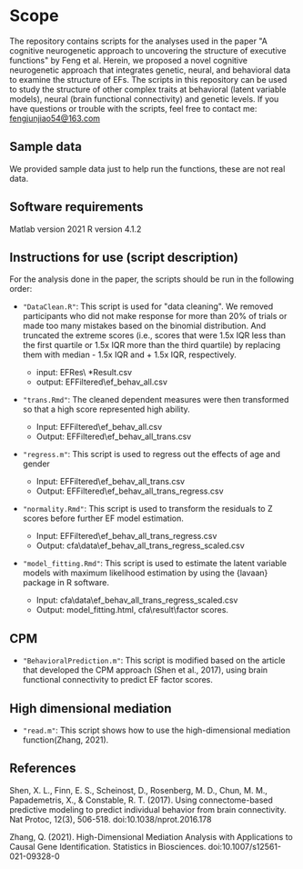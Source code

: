 # Scope

The repository contains scripts for the analyses used in the paper "A cognitive neurogenetic approach to uncovering the structure of executive functions" by Feng et al. Herein, we proposed a novel cognitive neurogenetic approach that integrates genetic, neural, and behavioral data to examine the structure of EFs. The scripts in this repository can be used to study the structure of other complex traits at behavioral (latent variable models), neural (brain functional connectivity) and genetic levels.  If you have questions or trouble with the scripts, feel free to contact me: fengjunjiao54@163.com

## Sample data

We provided sample data just to help run the functions, these are not real data.

## Software requirements

Matlab version 2021
R version 4.1.2

## Instructions for use (script description)

For the analysis done in the paper, the scripts should be run in the following order:

* `"DataClean.R"`: This script is used for "data cleaning". We removed participants who did not make response for more than 20% of trials or made too many mistakes based on the binomial distribution. And truncated the extreme scores (i.e., scores that were 1.5x IQR less than the first quartile or 1.5x IQR more than the third quartile) by replacing them with median - 1.5x IQR and + 1.5x IQR, respectively.
  *   input: EFRes\ *Result.csv
  *   output: EFFiltered\ef_behav_all.csv

* `"trans.Rmd"`: The cleaned dependent measures were then transformed so that a high score represented high ability.
  * Input: EFFiltered\ef_behav_all.csv
  * Output: EFFiltered\ef_behav_all_trans.csv

* `"regress.m"`: This script is used to regress out the effects of age and gender
  * Input: EFFiltered\ef_behav_all_trans.csv
  * Output: EFFiltered\ef_behav_all_trans_regress.csv

* `"normality.Rmd"`: This script is used to transform the residuals to Z scores before further EF model estimation.
  * Input: EFFiltered\ef_behav_all_trans_regress.csv
  * Output: cfa\data\ef_behav_all_trans_regress_scaled.csv

* `"model_fitting.Rmd"`: This script is used to estimate the latent variable models with maximum likelihood estimation by using the {lavaan} package in R software.
  * Input: cfa\data\ef_behav_all_trans_regress_scaled.csv
  * Output: model_fitting.html, cfa\result\factor scores.

## CPM

* `"BehavioralPrediction.m"`: This script is modified based on the article that developed the CPM approach (Shen et al., 2017), using brain functional connectivity to predict EF factor scores.


## High dimensional mediation

* `"read.m"`: This script shows how to use the high-dimensional mediation function(Zhang, 2021).

## References

Shen, X. L., Finn, E. S., Scheinost, D., Rosenberg, M. D., Chun, M. M., Papademetris, X., & Constable, R. T. (2017). Using connectome-based predictive modeling to predict individual behavior from brain connectivity. Nat Protoc, 12(3), 506-518. doi:10.1038/nprot.2016.178

Zhang, Q. (2021). High-Dimensional Mediation Analysis with Applications to Causal Gene Identification. Statistics in Biosciences. doi:10.1007/s12561-021-09328-0
